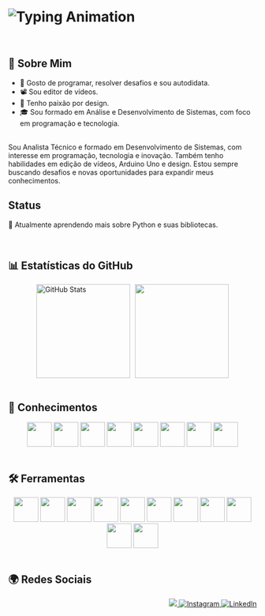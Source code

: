 # <img src="https://readme-typing-svg.demolab.com?font=Fira+Code&size=28&pause=1000&color=FFFFFF&center=true&vCenter=true&width=600&lines=%F0%9F%A4%9E!+Eu+sou+Márcio,+seja+bem-vindo." alt="Typing Animation" />


<br>

## 📌 Sobre Mim
<ul>
  <li>🧩 Gosto de programar, resolver desafios e sou autodidata.</li>
  <li>📽️ Sou editor de vídeos.</li>
  <li>🎨 Tenho paixão por design.</li>
  <li>🎓 Sou formado em Análise e Desenvolvimento de Sistemas, com foco em programação e tecnologia.</li>
</ul>

<br> 
Sou Analista Técnico e formado em Desenvolvimento de Sistemas, com interesse em programação, tecnologia e inovação. Também tenho habilidades em edição de vídeos, Arduino Uno e design. Estou sempre buscando desafios e novas oportunidades para expandir meus conhecimentos.

<br>

## Status  
🚀 Atualmente aprendendo mais sobre Python e suas bibliotecas.

<br>

## 📊 Estatísticas do GitHub
<div style="display: flex; flex-wrap: wrap; justify-content: center; gap: 10px;">
  <a href="http://beacons.ai/ma4c89" target="_blank">
    <img height="190em" src="https://github-readme-stats.vercel.app/api?username=ma4c89&show_icons=true&theme=white" alt="GitHub Stats" />
  </a>
 <a href="http://beacons.ai/ma4c89" target="_blank">
    <img height="190em" src="https://github-readme-stats.vercel.app/api/top-langs/?username=ma4c89&layout=compact&langs_count=10&theme=light">
 </a>
</div>

<br>

## 🧠 Conhecimentos
<div align="center">
  <img height="50" src="https://cdn.jsdelivr.net/gh/devicons/devicon@latest/icons/c/c-original.svg" />
  <img height="50" src="https://cdn.jsdelivr.net/gh/devicons/devicon@latest/icons/cplusplus/cplusplus-original.svg" />
  <img height="50" src="https://cdn.jsdelivr.net/gh/devicons/devicon@latest/icons/java/java-original-wordmark.svg" />
  <img height="50" src="https://cdn.jsdelivr.net/gh/devicons/devicon@latest/icons/html5/html5-original.svg" />
  <img height="50" src="https://cdn.jsdelivr.net/gh/devicons/devicon@latest/icons/css3/css3-original.svg" />
  <img height="50" src="https://cdn.jsdelivr.net/gh/devicons/devicon@latest/icons/javascript/javascript-original.svg" />
  <img height="50" src="https://cdn.jsdelivr.net/gh/devicons/devicon@latest/icons/python/python-original.svg" />
  <img height="50" src="https://cdn.jsdelivr.net/gh/devicons/devicon@latest/icons/mysql/mysql-original-wordmark.svg" />        
</div>

<br>

## 🛠️ Ferramentas
<div align="center">
  <img height="50" src="https://cdn.jsdelivr.net/gh/devicons/devicon@latest/icons/canva/canva-original.svg" /> 
  <img height="50" src="https://cdn.jsdelivr.net/gh/devicons/devicon@latest/icons/django/django-plain.svg" />
  <img height="50" src="https://cdn.jsdelivr.net/gh/devicons/devicon@latest/icons/eclipse/eclipse-original.svg" />
  <img height="50" src="https://cdn.jsdelivr.net/gh/devicons/devicon@latest/icons/figma/figma-original.svg" />
  <img height="50" src="https://cdn.jsdelivr.net/gh/devicons/devicon@latest/icons/google/google-original.svg" />
  <img height="50" src="https://cdn.jsdelivr.net/gh/devicons/devicon@latest/icons/jupyter/jupyter-original-wordmark.svg" />        
  <img height="50" src="https://cdn.jsdelivr.net/gh/devicons/devicon@latest/icons/nodejs/nodejs-plain-wordmark.svg" />        
  <img height="50" src="https://cdn.jsdelivr.net/gh/devicons/devicon@latest/icons/pycharm/pycharm-original.svg" />
  <img height="50" src="https://cdn.jsdelivr.net/gh/devicons/devicon@latest/icons/replit/replit-original.svg" />
  <img height="50" src="https://cdn.jsdelivr.net/gh/devicons/devicon@latest/icons/vscode/vscode-original.svg" />
  <img height="50" src="https://cdn.jsdelivr.net/gh/devicons/devicon@latest/icons/windows11/windows11-original-wordmark.svg" />
</div>

<br>

## 🌍 Redes Sociais
<p align="right">
  <a href="https://twitter.com/Marciovila9541" target="_blank">
    <img src="https://img.shields.io/badge/Twitter-1DA1F2?style=for-the-badge&logo=twitter&logoColor=white"/>
  </a>
  <a href="https://www.instagram.com/marcio_ferreira11" target="_blank">
    <img src="https://img.shields.io/badge/Instagram-E4405F?style=for-the-badge&logo=instagram&logoColor=white" alt="Instagram" />
  </a>
  <a href="https://www.linkedin.com/in/márcio-ferreira-b54383327" target="_blank">
    <img src="https://img.shields.io/badge/LinkedIn-0077B5?style=for-the-badge&logo=linkedin&logoColor=white" alt="LinkedIn" />
  </a>
</p>
